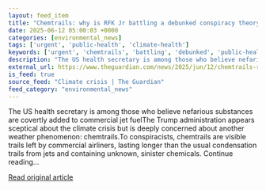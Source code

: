 ```yaml
---
layout: feed_item
title: "Chemtrails: why is RFK Jr battling a debunked conspiracy theory?"
date: 2025-06-12 05:00:03 +0000
categories: [environmental_news]
tags: ['urgent', 'public-health', 'climate-health']
keywords: ['urgent', 'chemtrails', 'battling', 'debunked', 'public-health', 'climate-health']
description: "The US health secretary is among those who believe nefarious substances are covertly added to commercial jet fuelThe Trump administration appears sceptical a..."
external_url: https://www.theguardian.com/news/2025/jun/12/chemtrails-rfk-jr-truth-behind-conspiracy-theory
is_feed: true
source_feed: "Climate crisis | The Guardian"
feed_category: "environmental_news"
---
```


The US health secretary is among those who believe nefarious substances are covertly added to commercial jet fuelThe Trump administration appears sceptical about the climate crisis but is deeply concerned about another weather phenomenon: chemtrails.To conspiracists, chemtrails are visible trails left by commercial airliners, lasting longer than the usual condensation trails from jets and containing unknown, sinister chemicals. Continue reading...

[Read original article](https://www.theguardian.com/news/2025/jun/12/chemtrails-rfk-jr-truth-behind-conspiracy-theory)
